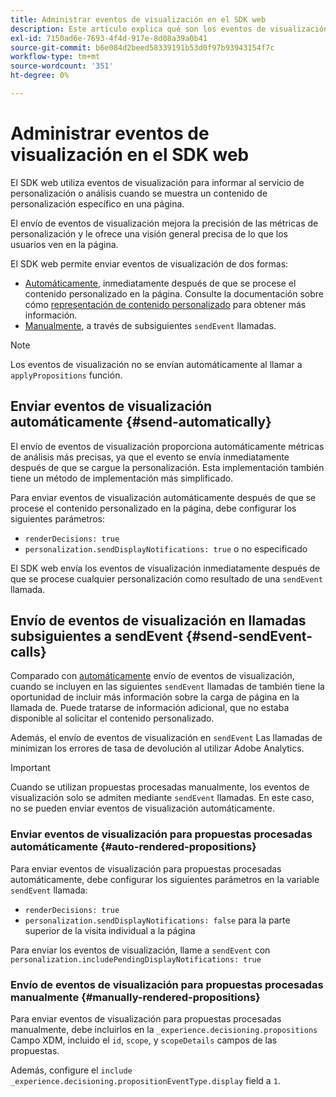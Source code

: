 ```yaml
---
title: Administrar eventos de visualización en el SDK web
description: Este artículo explica qué son los eventos de visualización y cómo puede utilizarlos en el SDK web.
exl-id: 7150ad6e-7693-4f4d-917e-8d08a39a0b41
source-git-commit: b6e084d2beed58339191b53d0f97b93943154f7c
workflow-type: tm+mt
source-wordcount: '351'
ht-degree: 0%

---
```


# Administrar eventos de visualización en el SDK web

El SDK web utiliza eventos de visualización para informar al servicio de personalización o análisis cuando se muestra un contenido de personalización específico en una página.

El envío de eventos de visualización mejora la precisión de las métricas de personalización y le ofrece una visión general precisa de lo que los usuarios ven en la página.

El SDK web permite enviar eventos de visualización de dos formas:

* [Automáticamente](#send-automatically), inmediatamente después de que se procese el contenido personalizado en la página. Consulte la documentación sobre cómo [representación de contenido personalizado](rendering-personalization-content.md) para obtener más información.
* [Manualmente](#send-sendEvent-calls), a través de subsiguientes `sendEvent` llamadas.

>[!NOTE]
>
>Los eventos de visualización no se envían automáticamente al llamar a `applyPropositions` función.

## Enviar eventos de visualización automáticamente {#send-automatically}

El envío de eventos de visualización proporciona automáticamente métricas de análisis más precisas, ya que el evento se envía inmediatamente después de que se cargue la personalización. Esta implementación también tiene un método de implementación más simplificado.

Para enviar eventos de visualización automáticamente después de que se procese el contenido personalizado en la página, debe configurar los siguientes parámetros:

* `renderDecisions: true`
* `personalization.sendDisplayNotifications: true` o no especificado

El SDK web envía los eventos de visualización inmediatamente después de que se procese cualquier personalización como resultado de una `sendEvent` llamada.

## Envío de eventos de visualización en llamadas subsiguientes a sendEvent {#send-sendEvent-calls}

Comparado con [automáticamente](#send-automatically) envío de eventos de visualización, cuando se incluyen en las siguientes `sendEvent` llamadas de también tiene la oportunidad de incluir más información sobre la carga de página en la llamada de. Puede tratarse de información adicional, que no estaba disponible al solicitar el contenido personalizado.

Además, el envío de eventos de visualización en `sendEvent` Las llamadas de minimizan los errores de tasa de devolución al utilizar Adobe Analytics.

>[!IMPORTANT]
>
>Cuando se utilizan propuestas procesadas manualmente, los eventos de visualización solo se admiten mediante `sendEvent` llamadas. En este caso, no se pueden enviar eventos de visualización automáticamente.

### Enviar eventos de visualización para propuestas procesadas automáticamente {#auto-rendered-propositions}

Para enviar eventos de visualización para propuestas procesadas automáticamente, debe configurar los siguientes parámetros en la variable `sendEvent` llamada:

* `renderDecisions: true`
* `personalization.sendDisplayNotifications: false` para la parte superior de la visita individual a la página

Para enviar los eventos de visualización, llame a `sendEvent` con `personalization.includePendingDisplayNotifications: true`

### Envío de eventos de visualización para propuestas procesadas manualmente {#manually-rendered-propositions}

Para enviar eventos de visualización para propuestas procesadas manualmente, debe incluirlos en la `_experience.decisioning.propositions` Campo XDM, incluido el `id`, `scope`, y `scopeDetails` campos de las propuestas.

Además, configure el `include _experience.decisioning.propositionEventType.display` field a `1`.
